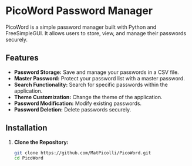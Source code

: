 # PicoWord Password Manager

PicoWord is a simple password manager built with Python and FreeSimpleGUI. It allows users to store, view, and manage their passwords securely.

## Features

- **Password Storage:** Save and manage your passwords in a CSV file.
- **Master Password:** Protect your password list with a master password.
- **Search Functionality:** Search for specific passwords within the application.
- **Theme Customization:** Change the theme of the application.
- **Password Modification:** Modify existing passwords.
- **Password Deletion:** Delete passwords securely.

## Installation

1. **Clone the Repository:**
   ```bash
   git clone https://github.com/MatPicolli/PicoWord.git
   cd PicoWord
